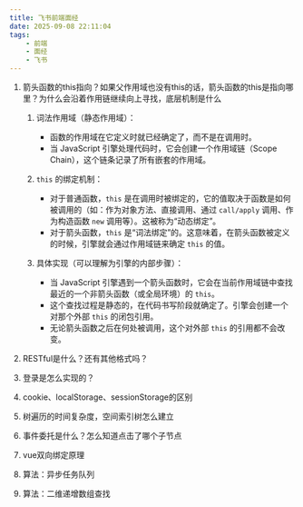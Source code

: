 ```yaml
---
title: 飞书前端面经
date: 2025-09-08 22:11:04
tags:
    - 前端
    - 面经
    - 飞书
---
```

1.  箭头函数的this指向？如果父作用域也没有this的话，箭头函数的this是指向哪里？为什么会沿着作用链继续向上寻找，底层机制是什么

    1.  词法作用域（静态作用域）：

        *   函数的作用域在它定义时就已经确定了，而不是在调用时。
        *   当 JavaScript 引擎处理代码时，它会创建一个作用域链（Scope Chain），这个链条记录了所有嵌套的作用域。
    2.  `this` 的绑定机制：

        *   对于普通函数，`this` 是在调用时被绑定的，它的值取决于函数是如何被调用的（如：作为对象方法、直接调用、通过 `call/apply` 调用、作为构造函数 `new` 调用等）。这被称为“动态绑定”。
        *   对于箭头函数，`this` 是“词法绑定”的。这意味着，在箭头函数被定义的时候，引擎就会通过作用域链来确定 `this` 的值。
    3.  具体实现（可以理解为引擎的内部步骤）：

        *   当 JavaScript 引擎遇到一个箭头函数时，它会在当前作用域链中查找最近的一个非箭头函数（或全局环境）的 `this`。
        *   这个查找过程是静态的，在代码书写阶段就确定了。引擎会创建一个对那个外部 `this` 的闭包引用。
        *   无论箭头函数之后在何处被调用，这个对外部 `this` 的引用都不会改变。

2.  RESTful是什么？还有其他格式吗？

3.  登录是怎么实现的？

4.  cookie、localStorage、sessionStorage的区别

5.  树遍历的时间复杂度，空间索引树怎么建立

6.  事件委托是什么？怎么知道点击了哪个子节点

7.  vue双向绑定原理

8.  算法：异步任务队列

9.  算法：二维递增数组查找

